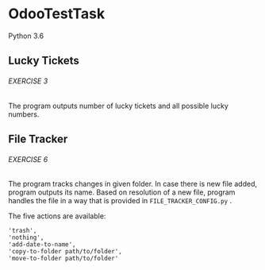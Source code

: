 # OdooTestTask
Python 3.6

## Lucky Tickets
###### EXERCISE 3

The program outputs number of lucky tickets and all possible lucky numbers.

## File Tracker
###### EXERCISE 6

The program tracks changes in given folder. In case there is new file added, program outputs its name. Based on resolution of a new file, program handles the file in a way that is provided in ```FILE_TRACKER_CONFIG.py``` .

The five actions are available:

```
'trash',
'nothing',
'add-date-to-name',
'copy-to-folder path/to/folder',
'move-to-folder path/to/folder'
```


